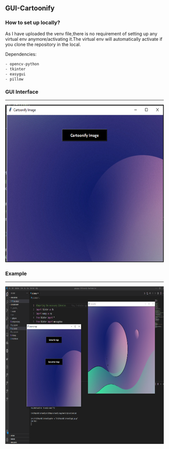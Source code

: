 ## GUI-Cartoonify

### How to set up locally?

As I have uploaded the venv file,there is no requirement of setting up any virtual env anymore/activating it.The virtual env will automatically activate if you clone the repository in the local.


Dependencies:

```
- opencv-python
- tkinter
- easygui
- pillow
```

### GUI Interface
-----
<img src="GUI.png" height="500px">

### Example
-------
<img src="Save.png" height="500px">
